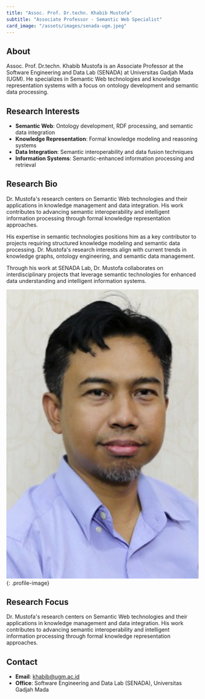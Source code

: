 ```yaml
---
title: "Assoc. Prof. Dr.techn. Khabib Mustofa"
subtitle: "Associate Professor - Semantic Web Specialist"
card_image: "/assets/images/senada-ugm.jpeg"
---
```


## About

Assoc. Prof. Dr.techn. Khabib Mustofa is an Associate Professor at the Software Engineering and Data Lab (SENADA) at Universitas Gadjah Mada (UGM). He specializes in Semantic Web technologies and knowledge representation systems with a focus on ontology development and semantic data processing.

## Research Interests

- **Semantic Web**: Ontology development, RDF processing, and semantic data integration
- **Knowledge Representation**: Formal knowledge modeling and reasoning systems
- **Data Integration**: Semantic interoperability and data fusion techniques
- **Information Systems**: Semantic-enhanced information processing and retrieval

## Research Bio

Dr. Mustofa's research centers on Semantic Web technologies and their applications in knowledge management and data integration. His work contributes to advancing semantic interoperability and intelligent information processing through formal knowledge representation approaches.

His expertise in semantic technologies positions him as a key contributor to projects requiring structured knowledge modeling and semantic data processing. Dr. Mustofa's research interests align with current trends in knowledge graphs, ontology engineering, and semantic data management.

Through his work at SENADA Lab, Dr. Mustofa collaborates on interdisciplinary projects that leverage semantic technologies for enhanced data understanding and intelligent information systems.

![Profile Picture](/assets/images/people/KM.jpg){: .profile-image}

## Research Focus

Dr. Mustofa's research centers on Semantic Web technologies and their applications in knowledge management and data integration. His work contributes to advancing semantic interoperability and intelligent information processing through formal knowledge representation approaches.

## Contact

- **Email**: khabib@ugm.ac.id
- **Office**: Software Engineering and Data Lab (SENADA), Universitas Gadjah Mada